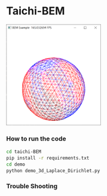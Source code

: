 # Taichi-BEM


<img src="demo/Laplace_solved_Neumann.png" height="270">


### How to run the code

```bash
cd taichi-BEM
pip install -r requirements.txt
cd demo
python demo_3d_Laplace_Dirichlet.py
```


### Trouble Shooting